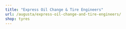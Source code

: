 ```yaml
---
title: "Express Oil Change & Tire Engineers"
url: /augusta/express-oil-change-and-tire-engineers/
shop: tyres
---
```

